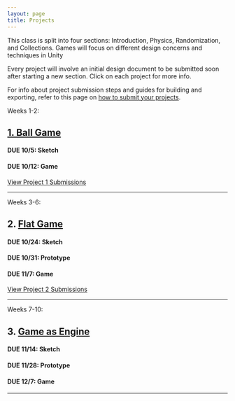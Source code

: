 ```yaml
---
layout: page
title: Projects
---
```


This class is split into four sections: Introduction, Physics, Randomization, and Collections. Games will focus on different design concerns and techniques in Unity

Every project will involve an initial design document to be submitted soon after starting a new section. Click on each project for more info.

For info about project submission steps and guides for building and exporting, refer to this page on [how to submit your projects](how-to-submit-projects.md).

Weeks 1-2:
## [1. Ball Game](project-1.md)

#### **DUE 10/5**: Sketch  
#### **DUE 10/12**: Game

[View Project 1 Submissions](project-submissions.html?p=1)

---

Weeks 3-6:
## 2. [Flat Game](project-2)

#### **DUE 10/24:** Sketch
#### **DUE 10/31:** Prototype
#### **DUE 11/7:** Game

[View Project 2 Submissions](project-submissions.html?p=2)

---

Weeks 7-10:
## 3. [Game as Engine](project-3.md)

#### **DUE 11/14:** Sketch
#### **DUE 11/28:** Prototype 
#### **DUE 12/7:** Game

---